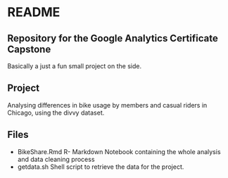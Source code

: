 # README

## Repository for the Google Analytics Certificate Capstone

Basically a just a fun small project on the side. 

## Project

Analysing differences in bike usage by members and casual riders in Chicago, using the divvy dataset. 

## Files

* BikeShare.Rmd R- Markdown Notebook containing the whole analysis and data cleaning process
* getdata.sh Shell script to retrieve the data for the project.